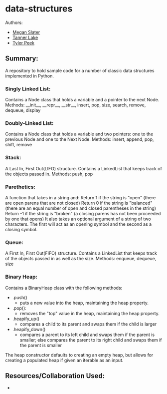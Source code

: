 # data-structures

Authors:

- [Megan Slater](https://github.com/meslater1030)
- [Tanner Lake](https://github.com/tlake)
- [Tyler Peek](https://github.com/tpeek)

## Summary:
A repository to hold sample code for a number of classic data structures implemented in Python.


### Singly Linked List:
Contains a Node class that holds a variable and a pointer to the next Node.
Methods: \_\_init\__, \_\_repr\_\_, \_\_str\_\_, insert, pop, size, search, remove, dequeue, display

### Doubly-Linked List:
Contains a Node class that holds a variable and two pointers: one to the previous Node and one to the Next Node.
Methods: insert, append, pop, shift, remove

### Stack:
A Last In, First Out(LIFO) structure.  Contains a LinkedList that keeps track of the objects passed in. Methods: push, pop

### Parethetics:
A function that takes in a string and:
    Return 1 if the string is "open" (there are open parens that are not closed)
    Return 0 if the string is "balanced" (there are an equal number of open and closed parentheses in the string)
    Return -1 if the string is "broken" (a closing parens has not been proceeded by one that opens)
It also takes an optional argument of a string of two characters. The first will act as an opening symbol and the second as a closing symbol.

### Queue:
A First In, First Out(FIFO) structure.  Contains a LinkedList that keeps track of the objects passed in as well as the size.  Methods:  enqueue, dequeue, size


### Binary Heap:
Contains a BinaryHeap class with the following methods:

- .push()
  * puts a new value into the heap, maintaining the heap property.
- .pop():
  * removes the "top" value in the heap, maintaining the heap property.
- .heapify_up()
  * compares a child to its parent and swaps them if the child is larger
- .heapify_down()
  * compares a parent to its left child and swaps them if the parent is smaller;
else compares the parent to its right child and swaps them if the parent is smaller

The heap constructor defaults to creating an empty heap, but allows for creating a populated heap if given an iterable as an input.



## Resources/Collaboration Used:
- 
